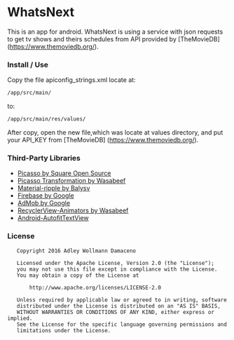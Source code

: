 # WhatsNext
This is an app for android.
WhatsNext is using a service with json requests to get tv shows and theirs 
schedules from API provided by [TheMovieDB] (https://www.themoviedb.org/).


### Install / Use
Copy the file apiconfig_strings.xml locate at: 
```sh 
/app/src/main/ 
``` 
to: 
```sh
/app/src/main/res/values/
```
After copy, open the new file,which was locate at values directory, and put your API_KEY from [TheMovieDB] (https://www.themoviedb.org/).

### Third-Party Libraries

* [Picasso by Square Open Source](http://square.github.io/picasso/)
* [Picasso Transformation by Wasabeef](https://github.com/wasabeef/picasso-transformations)
* [Material-ripple by Balysv](https://github.com/balysv/material-ripple)
* [Firebase by Google](https://www.firebase.com/)
* [AdMob by Google](https://apps.admob.com/)
* [RecyclerView-Animators by Wasabeef](https://github.com/wasabeef/recyclerview-animators)
* [Android-AutofitTextView](https://github.com/grantland/android-autofittextview)

### License

```
   Copyright 2016 Adley Wollmann Damaceno

   Licensed under the Apache License, Version 2.0 (the "License");
   you may not use this file except in compliance with the License.
   You may obtain a copy of the License at

       http://www.apache.org/licenses/LICENSE-2.0

   Unless required by applicable law or agreed to in writing, software
   distributed under the License is distributed on an "AS IS" BASIS,
   WITHOUT WARRANTIES OR CONDITIONS OF ANY KIND, either express or implied.
   See the License for the specific language governing permissions and
   limitations under the License.
```
